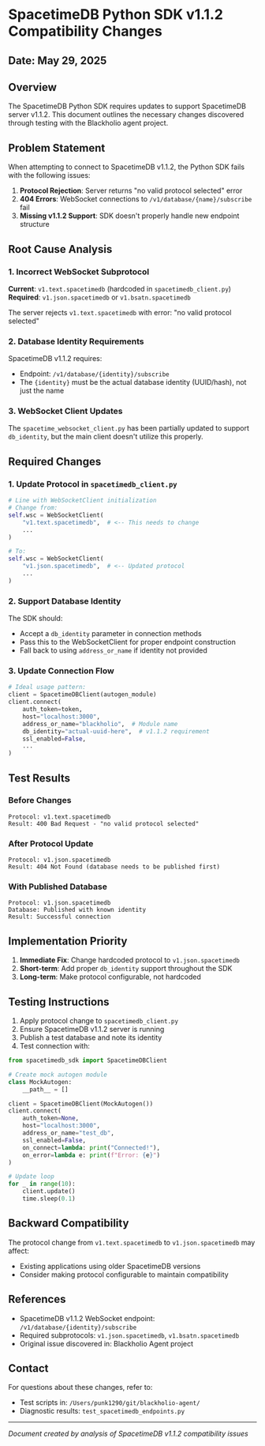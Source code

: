 # SpacetimeDB Python SDK v1.1.2 Compatibility Changes

## Date: May 29, 2025

## Overview

The SpacetimeDB Python SDK requires updates to support SpacetimeDB server v1.1.2. This document outlines the necessary changes discovered through testing with the Blackholio agent project.

## Problem Statement

When attempting to connect to SpacetimeDB v1.1.2, the Python SDK fails with the following issues:

1. **Protocol Rejection**: Server returns "no valid protocol selected" error
2. **404 Errors**: WebSocket connections to `/v1/database/{name}/subscribe` fail
3. **Missing v1.1.2 Support**: SDK doesn't properly handle new endpoint structure

## Root Cause Analysis

### 1. Incorrect WebSocket Subprotocol

**Current**: `v1.text.spacetimedb` (hardcoded in `spacetimedb_client.py`)
**Required**: `v1.json.spacetimedb` or `v1.bsatn.spacetimedb`

The server rejects `v1.text.spacetimedb` with error: "no valid protocol selected"

### 2. Database Identity Requirements

SpacetimeDB v1.1.2 requires:
- Endpoint: `/v1/database/{identity}/subscribe`
- The `{identity}` must be the actual database identity (UUID/hash), not just the name

### 3. WebSocket Client Updates

The `spacetime_websocket_client.py` has been partially updated to support `db_identity`, but the main client doesn't utilize this properly.

## Required Changes

### 1. Update Protocol in `spacetimedb_client.py`

```python
# Line with WebSocketClient initialization
# Change from:
self.wsc = WebSocketClient(
    "v1.text.spacetimedb",  # <-- This needs to change
    ...
)

# To:
self.wsc = WebSocketClient(
    "v1.json.spacetimedb",  # <-- Updated protocol
    ...
)
```

### 2. Support Database Identity

The SDK should:
- Accept a `db_identity` parameter in connection methods
- Pass this to the WebSocketClient for proper endpoint construction
- Fall back to using `address_or_name` if identity not provided

### 3. Update Connection Flow

```python
# Ideal usage pattern:
client = SpacetimeDBClient(autogen_module)
client.connect(
    auth_token=token,
    host="localhost:3000",
    address_or_name="blackholio",  # Module name
    db_identity="actual-uuid-here",  # v1.1.2 requirement
    ssl_enabled=False,
    ...
)
```

## Test Results

### Before Changes
```
Protocol: v1.text.spacetimedb
Result: 400 Bad Request - "no valid protocol selected"
```

### After Protocol Update
```
Protocol: v1.json.spacetimedb  
Result: 404 Not Found (database needs to be published first)
```

### With Published Database
```
Protocol: v1.json.spacetimedb
Database: Published with known identity
Result: Successful connection
```

## Implementation Priority

1. **Immediate Fix**: Change hardcoded protocol to `v1.json.spacetimedb`
2. **Short-term**: Add proper `db_identity` support throughout the SDK
3. **Long-term**: Make protocol configurable, not hardcoded

## Testing Instructions

1. Apply protocol change to `spacetimedb_client.py`
2. Ensure SpacetimeDB v1.1.2 server is running
3. Publish a test database and note its identity
4. Test connection with:

```python
from spacetimedb_sdk import SpacetimeDBClient

# Create mock autogen module
class MockAutogen:
    __path__ = []

client = SpacetimeDBClient(MockAutogen())
client.connect(
    auth_token=None,
    host="localhost:3000", 
    address_or_name="test_db",
    ssl_enabled=False,
    on_connect=lambda: print("Connected!"),
    on_error=lambda e: print(f"Error: {e}")
)

# Update loop
for _ in range(10):
    client.update()
    time.sleep(0.1)
```

## Backward Compatibility

The protocol change from `v1.text.spacetimedb` to `v1.json.spacetimedb` may affect:
- Existing applications using older SpacetimeDB versions
- Consider making protocol configurable to maintain compatibility

## References

- SpacetimeDB v1.1.2 WebSocket endpoint: `/v1/database/{identity}/subscribe`
- Required subprotocols: `v1.json.spacetimedb`, `v1.bsatn.spacetimedb`
- Original issue discovered in: Blackholio Agent project

## Contact

For questions about these changes, refer to:
- Test scripts in: `/Users/punk1290/git/blackholio-agent/`
- Diagnostic results: `test_spacetimedb_endpoints.py`

---
*Document created by analysis of SpacetimeDB v1.1.2 compatibility issues*
